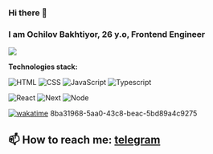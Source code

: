 ### Hi there 👋
### I am Ochilov Bakhtiyor, 26 y.o, Frontend Engineer

![](https://github-readme-stats.vercel.app/api?username=BakhTeeYour&show_icons=true&theme=radical&hide_border=true&&count_private=true&include_all_commits=true")

**Technologies stack:**

![HTML](https://img.shields.io/badge/HTML-orange?style=for-the-badge&logo=html&logoColor=white)
![CSS](https://img.shields.io/badge/CSS-blueviolet?style=for-the-badge&logo=css&logoColor=white)
![JavaScript](https://img.shields.io/badge/JavaScript-yellow?style=for-the-badge&logo=javascript&logoColor=white)
![Typescript](https://img.shields.io/badge/Typescript-blue?style=for-the-badge&logo=typescript&logoColor=white)

![React](https://img.shields.io/badge/React-informational?style=for-the-badge&logo=react&logoColor=white)
![Next](https://img.shields.io/badge/Next-orange?style=for-the-badge&logo=next&logoColor=white)
![Node](https://img.shields.io/badge/Node-success?style=for-the-badge&logo=node&logoColor=white)


[![wakatime](https://wakatime.com/badge/user/8ba31968-5aa0-43c8-beac-5bd89a4c9275.svg)](https://wakatime.com/@8ba31968-5aa0-43c8-beac-5bd89a4c9275)
8ba31968-5aa0-43c8-beac-5bd89a4c9275
## 📫 How to reach me: [telegram](https://t.me/BakhAchelov)
